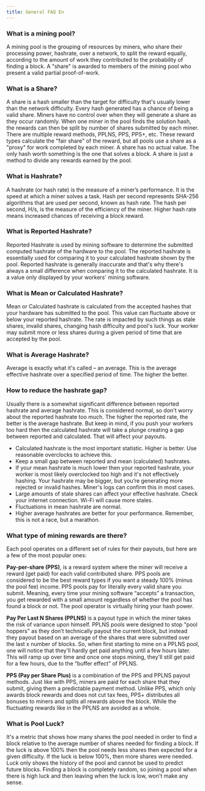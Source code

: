 ```yaml
---
title: General FAQ En
---
```


### What is a mining pool?
A mining pool is the grouping of resources by miners, who share their processing power, hashrate, over a network, to split the reward equally, according to the amount of work they contributed to the probability of finding a block. A "share" is awarded to members of the mining pool who present a valid partial proof-of-work.

### What is a Share?
A share is a hash smaller than the target for difficulty that's usually lower than the network difficulty. Every hash generated has a chance of being a valid share. Miners have no control over when they will generate a share as they occur randomly. When one miner in the pool finds the solution hash, the rewards can then be split by number of shares submitted by each miner. There are multiple reward methods, PPLNS, PPS, PPS+, etc. These reward types calculate the "fair share" of the reward, but all pools use a share as a "proxy" for work completed by each miner. A share has no actual value. The only hash worth something is the one that solves a block. A share is just a method to divide any rewards earned by the pool.

### What is Hashrate?
A hashrate (or hash rate) is the measure of a miner’s performance. It is the speed at which a miner solves a task. Hash per second represents SHA-256 algorithms that are used per second, known as hash rate. The hash per second, H/s, is the measure of the efficiency of the miner. Higher hash rate means increased chances of receiving a block reward.

### What is Reported Hashrate?
Reported Hashrate is used by mining software to determine the submitted computed hashrate of the hardware to the pool. The reported hashrate is essentially used for comparing it to your calculated hashrate shown by the pool. Reported hashrate is generally inaccurate and that's why there's always a small difference when comparing it to the calculated hashrate. It is a value only displayed by your workers' mining software.

### What is Mean or Calculated Hashrate?
Mean or Calculated hashrate is calculated from the accepted hashes that your hardware has submitted to the pool. This value can fluctuate above or below your reported hashrate. The rate is impacted by such things as stale shares, invalid shares, changing hash difficulty and pool's luck. Your worker may submit more or less shares during a given period of time that are accepted by the pool.

### What is Average Hashrate?
Average is exactly what it's called – an average. This is the average effective hashrate over a specified period of time. The higher the better.

### How to reduce the hashrate gap?
Usually there is a somewhat significant difference between reported hashrate and average hashrate. This is considered normal, so don't worry about the reported hashrate too much. The higher the reported rate, the better is the average hashrate. But keep in mind, if you push your workers too hard then the calculated hashrate will take a plunge creating a gap between reported and calculated. That will affect your payouts.

* Calculated hashrate is the most important statistic. Higher is better. Use reasonable overclocks to achieve this.
* Keep a small gap between reported and mean (calculated) hashrates.
* If your mean hashrate is much lower then your reported hashrate, your worker is most likely overclocked too high and it's not effectively hashing. Your hashrate may be bigger, but you’re generating more rejected or invalid hashes. Miner's logs can confirm this in most cases.
* Large amounts of stale shares can affect your effective hashrate. Check your internet connection. Wi-Fi will cause more stales.
* Fluctuations in mean hashrate are normal.
* Higher average hashrates are better for your performance. Remember, this is not a race, but a marathon.

### What type of mining rewards are there?
Each pool operates on a different set of rules for their payouts, but here are a few of the most popular ones:

**Pay-per-share (PPS)**, is a reward system where the miner will receive a reward (get paid) for each valid contributed share. PPS pools are considered to be the best reward types if you want a steady 100% (minus the pool fee) income. PPS pools pay for literally every valid share you submit. Meaning, every time your mining software “accepts” a transaction, you get rewarded with a small amount regardless of whether the pool has found a block or not. The pool operator is virtually hiring your hash power.

**Pay Per Last N Shares (PPLNS)** is a payout type in which the miner takes the risk of variance upon himself. PPLNS pools were designed to stop "pool hoppers" as they don’t technically payout the current block, but instead they payout based on an average of the shares that were submitted over the last x number of blocks. So, when first starting to mine on a PPLNS pool, one will notice that they'll hardly get paid anything until a few hours later. This will ramp up over time and once one stops mining, they'll still get paid for a few hours, due to the “buffer effect” of PPLNS.

**PPS (Pay per Share Plus)** is a combination of the PPS and PPLNS payout methods. Just like with PPS, miners are paid for each share that they submit, giving them a predictable payment method. Unlike PPS, which only awards block rewards and does not cut tax fees, PPS+ distributes all bonuses to miners and splits all rewards above the block. While the fluctuating rewards like in the PPLNS are avoided as a whole.

### What is Pool Luck?
It's a metric that shows how many shares the pool needed in order to find a block relative to the average number of shares needed for finding a block. If the luck is above 100% then the pool needs less shares then expected for a given difficulty. If the luck is below 100%, then more shares were needed. Luck only shows the history of the pool and cannot be used to predict future blocks. Finding a block is completely random, so joining a pool when there is high luck and then leaving when the luck is low, won't make any sense.
